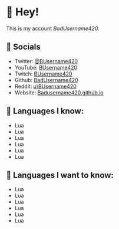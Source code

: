 # 👋 Hey!
This is my account *BadUsername420*.

## 📢 Socials
- Twitter: [@BUsername420](https://twitter.com/BUsername420)
- YouTube: [BUsername420](https://www.youtube.com/channel/UCorQeye1o1OU1U1dqglDvXg/)
- Twitch: [BUsername420](https://www.twitch.tv/busername420)
- Github: [BadUsername420](https://github.com/BadUsername420/)
- Reddit: [u\BUsername420](https://reddit.com/u/busername420)
- Website: [Badusername420.github.io](https://badusername420.github.io)

## 📜 **Languages I know**: 
  - Lua
  - Lua
  - Lua
  - Lua
  - Lua
  - Lua 
## 🏫 **Languages I want to know**: 
  - Lua
  - Lua
  - Lua
  - Lua
  - Lua
  - Lua 
